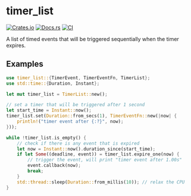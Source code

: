 # timer_list

[![Crates.io](https://img.shields.io/crates/v/timer_list)](https://crates.io/crates/timer_list)
[![Docs.rs](https://docs.rs/timer_list/badge.svg)](https://docs.rs/timer_list)
[![CI](https://github.com/arceos-org/timer_list/actions/workflows/ci.yml/badge.svg?branch=main)](https://github.com/arceos-org/timer_list/actions/workflows/ci.yml)

A list of timed events that will be triggered sequentially when the timer
expires.

## Examples

```rust
use timer_list::{TimerEvent, TimerEventFn, TimerList};
use std::time::{Duration, Instant};

let mut timer_list = TimerList::new();

// set a timer that will be triggered after 1 second
let start_time = Instant::now();
timer_list.set(Duration::from_secs(1), TimerEventFn::new(|now| {
    println!("timer event after {:?}", now);
}));

while !timer_list.is_empty() {
    // check if there is any event that is expired
    let now = Instant::now().duration_since(start_time);
    if let Some((deadline, event)) = timer_list.expire_one(now) {
        // trigger the event, will print "timer event after 1.00s"
        event.callback(now);
        break;
    }
    std::thread::sleep(Duration::from_millis(10)); // relax the CPU
}
```
